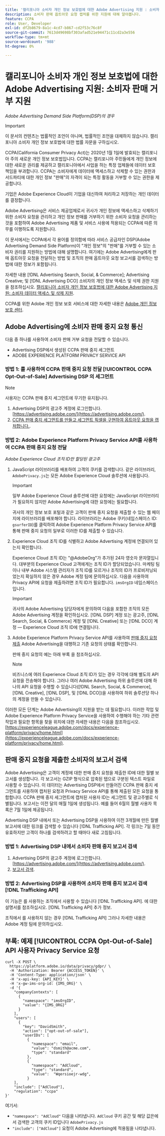 ```yaml
---
title: '캘리포니아 소비자 개인 정보 보호법에 대한 Adobe Advertising 지원 : 소비자 판매 중지 지원'
description: 소비자 판매 옵트아웃 요청 캡처를 위한 지원에 대해 알아봅니다.
feature: CCPA
role: User, Developer
exl-id: df2b8679-8a1c-4cd7-b867-cd2f53c76c8f
source-git-commit: 7613d49698bf303afad521e94471c11cd2a3e556
workflow-type: tm+mt
source-wordcount: '988'
ht-degree: 0%

---
```


# 캘리포니아 소비자 개인 정보 보호법에 대한 Adobe Advertising 지원: 소비자 판매 거부 지원

*Adobe Advertising Demand Side Platform(DSP)의 경우*

>[!IMPORTANT]
>
>이 문서의 컨텐츠는 법률적인 조언이 아니며, 법률적인 조언을 대체하지 않습니다. 캘리포니아 소비자 개인 정보 보호법에 대한 법률 자문을 구하십시오.

CCPA(California Consumer Privacy Act)는 2020년 1월 1일에 발효되는 캘리포니아 주의 새로운 개인 정보 보호법입니다. CCPA는 캘리포니아 주민들에게 개인 정보에 대한 새로운 권리를 제공하고 캘리포니아에서 사업을 하는 특정 업체들에 데이터 보호 책임을 부과합니다. CCPA는 소비자에게 데이터에 액세스하고 삭제할 수 있는 권한과 서드파티에 대한 개인 정보 &quot;판매&quot;의 자격이 되는 특정 활동을 거부할 수 있는 권한을 제공합니다.

기업은 Adobe Experience Cloud이 기업을 대신하여 처리하고 저장하는 개인 데이터를 결정합니다.

Adobe Advertising은 서비스 제공업체로서 귀사가 개인 정보에 액세스하고 삭제하기 위한 소비자 요청을 관리하고 개인 정보 판매를 거부하기 위한 소비자 요청을 관리하는 것을 포함하여 Adobe Advertising 제품 및 서비스 사용에 적용되는 CCPA에 따른 의무를 이행하도록 지원합니다.

이 문서에서는 CCPA에서 각 용어를 정의함에 따라 서비스 공급자인 DSP(Adobe Advertising Demand Side Platform)이 &quot;개인 정보&quot;의 &quot;판매&quot;를 거부할 수 있는 소비자 권리를 지원하는 방법에 대해 설명합니다. 여기에는 Adobe Advertising에게 판매 옵트아웃 요청을 전달하는 방법 및 조직의 판매 옵트아웃 요청 보고서를 검색하는 방법에 대한 정보가 포함됩니다.

자세한 내용 [!DNL Advertising Search, Social, & Commerce]; Advertising Creative; 및 [!DNL Advertising DCO] 소비자의 개인 정보 액세스 및 삭제 권한 지원 을 참조하십시오. [캘리포니아 소비자 개인 정보 보호법에 대한 Adobe Advertising 지원: 소비자 데이터 액세스 및 삭제 지원](/help/privacy/ccpa/ccpa-access-delete.md).

CCPA를 위한 Adobe 개인 정보 보호 서비스에 대한 자세한 내용은 [Adobe 개인 정보 보호 센터](https://www.adobe.com/privacy/ccpa.html).

## Adobe Advertising에 소비자 판매 중지 요청 통신

다음 중 하나를 사용하여 소비자 판매 거부 요청을 전달할 수 있습니다.

* Advertising DSP에서 생성된 CCPA 판매 중지 세그먼트
* ADOBE EXPERIENCE PLATFORM PRIVACY SERVICE API

### 방법 1: 를 사용하여 CCPA 판매 중지 요청 전달 [!UICONTROL CCPA Opt-Out-of-Sale] Advertising DSP 의 세그먼트

>[!NOTE]
>
>사용자는 CCPA 판매 중지 세그먼트에 무기한 유지됩니다.

1. Advertising DSP의 광고주 계정에 로그인합니다. [https://advertising.adobe.com/](https://advertising.adobe.com/).
1. [CCPA 판매 중지 세그먼트를 만들고 세그먼트 픽셀을 구현하여 옵트아웃 요청을 캡처합니다.](/help/dsp/audiences/ccpa-opt-out-segment-create.md).

### 방법 2: Adobe Experience Platform Privacy Service API를 사용하여 CCPA 판매 중지 요청 전달

*Adobe Experience Cloud 조직 ID만 할당된 광고주*

1. JavaScript 라이브러리를 배포하여 고객의 쿠키를 검색합니다. 같은 라이브러리, `AdobePrivacy.js`는 모든 Adobe Experience Cloud 솔루션에 사용됩니다.

   >[!IMPORTANT]
   >
   >일부 Adobe Experience Cloud 솔루션에 대한 요청에는 JavaScript 라이브러리가 필요하지 않지만 Adobe Advertising에 대한 요청에는 필요합니다.

   귀사의 개인 정보 보호 포털과 같은 고객이 판매 중지 요청을 제출할 수 있는 웹 페이지에 라이브러리를 배포해야 합니다. 라이브러리는 Adobe 쿠키(네임스페이스 ID: `gsurferID`)를 클릭하여 Adobe Experience Platform Privacy Service API를 통해 판매 중지 요청의 일부로 이러한 ID를 제출할 수 있습니다.

1. Experience Cloud 조직 ID를 식별하고 Adobe Advertising 계정에 연결되어 있는지 확인합니다.

   Experience Cloud 조직 ID는 &quot;@AdobeOrg&quot;가 추가된 24자 영숫자 문자열입니다. 대부분의 Experience Cloud 고객에게는 조직 ID가 할당되었습니다. 마케팅 팀이나 내부 Adobe 시스템 관리자가 조직 ID를 모르거나 조직의 ID가 프로비저닝되었는지 확실하지 않은 경우 Adobe 계정 팀에 문의하십시오. 다음을 사용하여 Privacy API에 요청을 제출하려면 조직 ID가 필요합니다. `imsOrgID` 네임스페이스입니다.

   >[!IMPORTANT]
   >
   >귀사의 Adobe Advertising 담당자에게 문의하여 다음을 포함한 조직의 모든 Adobe Advertising 계정을 확인하십시오. [!DNL DSP] 계정 또는 광고주, [!DNL Search, Social, & Commerce] 계정 및 [!DNL Creative] 또는 [!DNL DCO] 계정 — Experience Cloud 조직 ID에 연결됩니다.

1. Adobe Experience Platform Privacy Service API를 사용하여 [판매 중지 요청 제출](https://experienceleague.adobe.com/docs/experience-platform/privacy/api/consent.html) Adobe Advertising을 대행하고 기존 요청의 상태를 확인합니다.

   판매 중지 요청의 예는 아래 부록 을 참조하십시오.

   >[!NOTE]
   >
   >비즈니스에 여러 Experience Cloud 조직 ID가 있는 경우 각각에 대해 별도의 API 요청을 전송해야 합니다. 그러나 여러 Adobe Advertising 하위 솔루션에 대해 하나의 API 요청을 수행할 수 있습니다([!DNL Search, Social, & Commerce], [!DNL Creative], [!DNL DSP], 및 [!DNL DCO])을 사용하여 하위 솔루션당 하나의 계정을 만들 수 있습니다.

이러한 모든 단계는 Adobe Advertising의 지원을 받는 데 필요합니다. 이러한 작업 및 Adobe Experience Platform Privacy Service을 사용하여 수행해야 하는 기타 관련 작업과 필요한 항목을 찾을 위치에 대한 자세한 내용은 다음을 참조하십시오. [https://experienceleague.adobe.com/docs/experience-platform/privacy/home.html](https://experienceleague.adobe.com/docs/experience-platform/privacy/home.html).

## 판매 중지 요청을 제출한 소비자의 보고서 검색

Adobe Advertising은 고객이 계정에 대한 판매 중지 요청을 제출한 ID에 대한 월별 보고서를 생성합니다. 각 보고서는 GZIP 형식으로 압축된 탭으로 구분된 텍스트 파일로 사용할 수 있습니다. 이 데이터는 Advertising DSP에서 만들어진 CCPA 판매 중지 세그먼트를 사용하여 캡처된 요청과 Privacy Service API를 통해 제출된 모든 요청을 통합합니다. CCPA 판매 중지 세그먼트에 캡처된 사용자 ID는 세그먼트 및 광고주별로 식별됩니다. 보고서는 이전 달의 매월 1일에 생성됩니다. 예를 들어 6월의 월별 사용자 목록은 7월 1일에 제공됩니다.

Advertising DSP 내에서 또는 Advertising DSP을 사용하여 이전 3개월에 만든 월별 보고서에 대한 링크를 검색할 수 있습니다 [!DNL Trafficking API]. 각 링크는 7일 동안 유효하지만 고객이 하나를 검색하려고 할 때마다 새로 고침됩니다.

### 방법 1: Advertising DSP 내에서 소비자 판매 중지 보고서 검색

1. Advertising DSP의 광고주 계정에 로그인합니다. [https://advertising.adobe.com/](https://advertising.adobe.com/).
1. [보고서 검색](/help/dsp/audiences/ccpa-opt-out-segment-report-retrieve.md).

### 방법 2: Advertising DSP을 사용하여 소비자 판매 중지 보고서 검색 [!DNL Trafficking API]

이 기능은 를 사용하는 조직에서 사용할 수 있습니다 [!DNL Trafficking API]. 에 대한 설명서를 참조하십시오. [!DNL Trafficking API] 추가 정보.<!-- Add link to API doc once it's published. -->

조직에서 를 사용하지 않는 경우 [!DNL Trafficking API] 그러나 자세한 내용은 Adobe 계정 팀에 문의하십시오.

## 부록: 예제 [!UICONTROL CCPA Opt-Out-of-Sale] API 사용자 Privacy Service 요청

```
curl -X POST \
  https://platform.adobe.io/data/privacy/gdpr/ \
  -H 'Authorization: Bearer {ACCESS_TOKEN}' \
  -H 'Content-Type: application/json' \
  -H 'x-api-key: {API_KEY}' \
  -H 'x-gw-ims-org-id: {IMS_ORG}' \
  -d '{
    "companyContexts": [
      {
        "namespace": "imsOrgID",
        "value": "{IMS_ORG}"
      }
    ],
    "users": [
      {
        "key": "DavidSmith",
        "action": ["opt-out-of-sale"],
        "userIDs": [
          {
            "namespace": "email",
            "value": "dsmith@acme.com",
            "type": "standard"
          },
          {
            "namespace": "AdCloud",
            "type": "standard",
            "value":  "Wqersioejr-wdg",
          }
    ],
    "include": ["AdCloud"],
    "regulation": "ccpa"
}'
```

여기서:

* `"namespace": "AdCloud"` 다음을 나타냅니다. `AdCloud` 쿠키 공간 및 해당 값은에서 검색한 고객의 쿠키 ID입니다 `AdobePrivacy.js`
* `"include": ["AdCloud"]` 요청이 Adobe Advertising에 적용됨을 나타냅니다.
